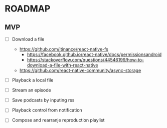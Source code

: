 # ROADMAP

## MVP

- [ ] Download a file
  - https://github.com/itinance/react-native-fs
    - https://facebook.github.io/react-native/docs/permissionsandroid
    - https://stackoverflow.com/questions/44546199/how-to-download-a-file-with-react-native  
  - https://github.com/react-native-community/async-storage

- [ ] Playback a local file

- [ ] Stream an episode

- [ ] Save podcasts by inputing rss

- [ ] Playback control from notification

- [ ] Compose and rearranje reproduction playlist
